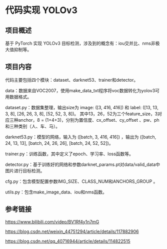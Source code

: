 # 代码实现 YOLOv3



## 项目概述

基于 PyTorch 实现 YOLOv3 目标检测，涉及到的概念有：iou交并比、nms非极大值抑制等。



## 项目内容

代码主要包括四个模块：dataset、darknet53、trainer和detector。

data：数据来自VOC2007，使用make_data_txt程序将voc数据转化为yolov3可用数据格式。

dataset.py：数据集整理，输出size为 image: ([3, 416, 416])  和 label: ([13, 13, 3, 8], [26, 26, 3, 8], [52, 52, 3, 8])。 其中13，26，52为三个feature_size，3对应三种anchor，8 = (1+4+3)，分别为置信度、cx_offset、cy_offset 、pw、ph和三种类别（人、车、马）。

darknet53.py：模型的网络，输入为 ([batch, 3, 416, 416])  ，输出为 ([batch, 24, 13, 13], [batch, 24, 26, 26], [batch, 24, 52, 52])。

trainer.py：训练函数，其中定义了epoch、学习率、loss函数等。

detector.py：基于训练好的网络和参数darknet_params.pt对data/valid_data中图片进行目标检测。

cfg.py：包含模型配置参数IMG_SIZE、CLASS_NUM和ANCHORS_GROUP 。

utils.py：包含make_image_data、iou和nms函数。



## 参考链接

https://www.bilibili.com/video/BV1Rf4y1n7mG

https://blog.csdn.net/weixin_44751294/article/details/117882906

https://blog.csdn.net/qq_40716944/article/details/114822515

